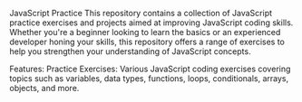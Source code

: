 
JavaScript Practice
This repository contains a collection of JavaScript practice exercises and projects aimed at improving JavaScript coding skills. Whether you're a beginner looking to learn the basics or an experienced developer honing your skills, this repository offers a range of exercises to help you strengthen your understanding of JavaScript concepts.

Features:
Practice Exercises: Various JavaScript coding exercises covering topics such as variables, data types, functions, loops, conditionals, arrays, objects, and more.


